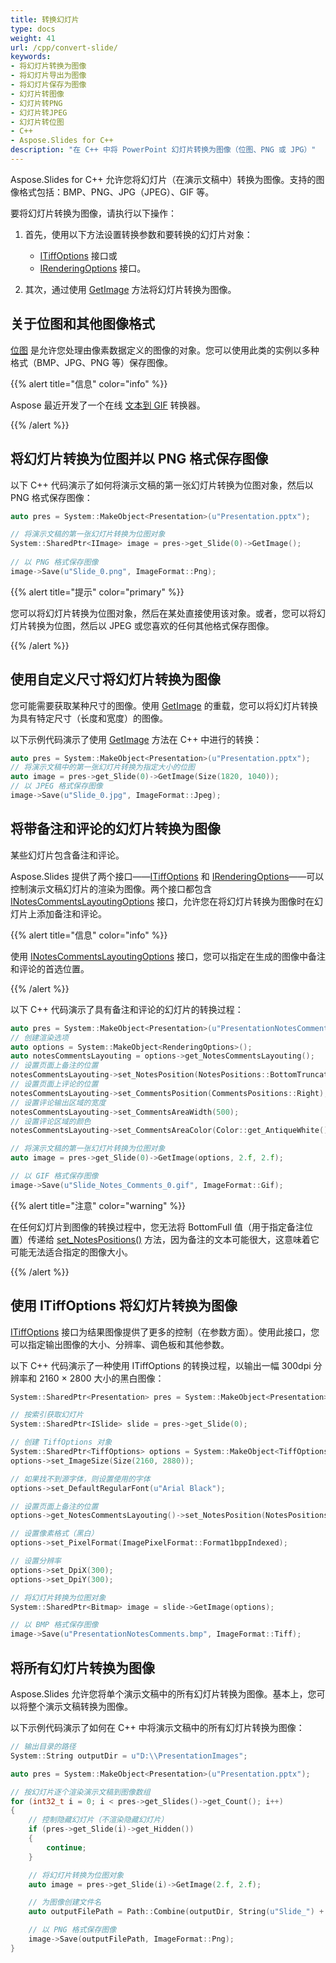 ```yaml
---
title: 转换幻灯片
type: docs
weight: 41
url: /cpp/convert-slide/
keywords: 
- 将幻灯片转换为图像
- 将幻灯片导出为图像
- 将幻灯片保存为图像
- 幻灯片转图像
- 幻灯片转PNG
- 幻灯片转JPEG
- 幻灯片转位图
- C++
- Aspose.Slides for C++
description: "在 C++ 中将 PowerPoint 幻灯片转换为图像（位图、PNG 或 JPG）"
---
```


Aspose.Slides for C++ 允许您将幻灯片（在演示文稿中）转换为图像。支持的图像格式包括：BMP、PNG、JPG（JPEG）、GIF 等。

要将幻灯片转换为图像，请执行以下操作：

1. 首先，使用以下方法设置转换参数和要转换的幻灯片对象：
   * [ITiffOptions](https://reference.aspose.com/slides/cpp/class/aspose.slides.export.i_tiff_options) 接口或
   * [IRenderingOptions](https://reference.aspose.com/slides/cpp/class/aspose.slides.export.i_rendering_options) 接口。

2. 其次，通过使用 [GetImage](https://reference.aspose.com/slides/cpp/aspose.slides/islide/getimage/) 方法将幻灯片转换为图像。

## **关于位图和其他图像格式**

[位图](https://reference.aspose.com/slides/cpp/class/system.drawing.bitmap) 是允许您处理由像素数据定义的图像的对象。您可以使用此类的实例以多种格式（BMP、JPG、PNG 等）保存图像。

{{% alert title="信息" color="info" %}}

Aspose 最近开发了一个在线 [文本到 GIF](https://products.aspose.app/slides/text-to-gif) 转换器。

{{% /alert %}}

## **将幻灯片转换为位图并以 PNG 格式保存图像**

以下 C++ 代码演示了如何将演示文稿的第一张幻灯片转换为位图对象，然后以 PNG 格式保存图像：

``` cpp 
auto pres = System::MakeObject<Presentation>(u"Presentation.pptx");

// 将演示文稿的第一张幻灯片转换为位图对象
System::SharedPtr<IImage> image = pres->get_Slide(0)->GetImage();
                 
// 以 PNG 格式保存图像
image->Save(u"Slide_0.png", ImageFormat::Png);
```

{{% alert title="提示" color="primary" %}} 

您可以将幻灯片转换为位图对象，然后在某处直接使用该对象。或者，您可以将幻灯片转换为位图，然后以 JPEG 或您喜欢的任何其他格式保存图像。

{{% /alert %}}  

## **使用自定义尺寸将幻灯片转换为图像**

您可能需要获取某种尺寸的图像。使用 [GetImage](https://reference.aspose.com/slides/cpp/aspose.slides/islide/getimage/) 的重载，您可以将幻灯片转换为具有特定尺寸（长度和宽度）的图像。

以下示例代码演示了使用 [GetImage](https://reference.aspose.com/slides/cpp/aspose.slides/islide/getimage/) 方法在 C++ 中进行的转换：

``` cpp 
auto pres = System::MakeObject<Presentation>(u"Presentation.pptx");
// 将演示文稿中的第一张幻灯片转换为指定大小的位图
auto image = pres->get_Slide(0)->GetImage(Size(1820, 1040));
// 以 JPEG 格式保存图像
image->Save(u"Slide_0.jpg", ImageFormat::Jpeg);
```

## **将带备注和评论的幻灯片转换为图像**

某些幻灯片包含备注和评论。

Aspose.Slides 提供了两个接口——[ITiffOptions](https://reference.aspose.com/slides/cpp/class/aspose.slides.export.i_tiff_options) 和 [IRenderingOptions](https://reference.aspose.com/slides/cpp/class/aspose.slides.export.i_rendering_options)——可以控制演示文稿幻灯片的渲染为图像。两个接口都包含 [INotesCommentsLayoutingOptions](https://reference.aspose.com/slides/cpp/class/aspose.slides.export.i_notes_comments_layouting_options) 接口，允许您在将幻灯片转换为图像时在幻灯片上添加备注和评论。

{{% alert title="信息" color="info" %}} 

使用 [INotesCommentsLayoutingOptions](https://reference.aspose.com/slides/cpp/class/aspose.slides.export.i_notes_comments_layouting_options) 接口，您可以指定在生成的图像中备注和评论的首选位置。

{{% /alert %}} 

以下 C++ 代码演示了具有备注和评论的幻灯片的转换过程：

``` cpp 
auto pres = System::MakeObject<Presentation>(u"PresentationNotesComments.pptx");
// 创建渲染选项
auto options = System::MakeObject<RenderingOptions>();
auto notesCommentsLayouting = options->get_NotesCommentsLayouting();
// 设置页面上备注的位置
notesCommentsLayouting->set_NotesPosition(NotesPositions::BottomTruncated);
// 设置页面上评论的位置 
notesCommentsLayouting->set_CommentsPosition(CommentsPositions::Right);
// 设置评论输出区域的宽度
notesCommentsLayouting->set_CommentsAreaWidth(500);
// 设置评论区域的颜色
notesCommentsLayouting->set_CommentsAreaColor(Color::get_AntiqueWhite());

// 将演示文稿的第一张幻灯片转换为位图对象
auto image = pres->get_Slide(0)->GetImage(options, 2.f, 2.f);

// 以 GIF 格式保存图像
image->Save(u"Slide_Notes_Comments_0.gif", ImageFormat::Gif);
```

{{% alert title="注意" color="warning" %}} 

在任何幻灯片到图像的转换过程中，您无法将 BottomFull 值（用于指定备注位置）传递给 [set_NotesPositions()](https://reference.aspose.com/slides/cpp/class/aspose.slides.export.i_notes_comments_layouting_options) 方法，因为备注的文本可能很大，这意味着它可能无法适合指定的图像大小。

{{% /alert %}} 

## **使用 ITiffOptions 将幻灯片转换为图像**

[ITiffOptions](https://reference.aspose.com/slides/cpp/class/aspose.slides.export.i_tiff_options) 接口为结果图像提供了更多的控制（在参数方面）。使用此接口，您可以指定输出图像的大小、分辨率、调色板和其他参数。

以下 C++ 代码演示了一种使用 ITiffOptions 的转换过程，以输出一幅 300dpi 分辨率和 2160 × 2800 大小的黑白图像：

``` cpp 
System::SharedPtr<Presentation> pres = System::MakeObject<Presentation>(u"PresentationNotesComments.pptx");

// 按索引获取幻灯片
System::SharedPtr<ISlide> slide = pres->get_Slide(0);

// 创建 TiffOptions 对象
System::SharedPtr<TiffOptions> options = System::MakeObject<TiffOptions>();
options->set_ImageSize(Size(2160, 2880));

// 如果找不到源字体，则设置使用的字体
options->set_DefaultRegularFont(u"Arial Black");

// 设置页面上备注的位置 
options->get_NotesCommentsLayouting()->set_NotesPosition(NotesPositions::BottomTruncated);

// 设置像素格式（黑白）
options->set_PixelFormat(ImagePixelFormat::Format1bppIndexed);

// 设置分辨率
options->set_DpiX(300);
options->set_DpiY(300);

// 将幻灯片转换为位图对象
System::SharedPtr<Bitmap> image = slide->GetImage(options);

// 以 BMP 格式保存图像
image->Save(u"PresentationNotesComments.bmp", ImageFormat::Tiff);
```

## **将所有幻灯片转换为图像**

Aspose.Slides 允许您将单个演示文稿中的所有幻灯片转换为图像。基本上，您可以将整个演示文稿转换为图像。

以下示例代码演示了如何在 C++ 中将演示文稿中的所有幻灯片转换为图像：

``` cpp 
// 输出目录的路径
System::String outputDir = u"D:\\PresentationImages";

auto pres = System::MakeObject<Presentation>(u"Presentation.pptx");

// 按幻灯片逐个渲染演示文稿到图像数组
for (int32_t i = 0; i < pres->get_Slides()->get_Count(); i++)
{
    // 控制隐藏幻灯片（不渲染隐藏幻灯片）
    if (pres->get_Slide(i)->get_Hidden())
    {
        continue;
    }

    // 将幻灯片转换为位图对象
    auto image = pres->get_Slide(i)->GetImage(2.f, 2.f);

    // 为图像创建文件名
    auto outputFilePath = Path::Combine(outputDir, String(u"Slide_") + i + u".jpg");

    // 以 PNG 格式保存图像
    image->Save(outputFilePath, ImageFormat::Png);
}
```